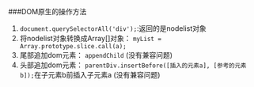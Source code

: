 ###DOM原生的操作方法
1. `document.querySelectorAll('div');`:返回的是nodelist对象
2. 将nodelist对象转换成Array[]对象： `myList = Array.prototype.slice.call(a);`
3. 尾部追加dom元素： `appendChild` (没有兼容问题) 
4. 头部追加dom元素： `parentDiv.insertBefore([插入的元素a], [参考的元素b]);`在子元素b前插入子元素a (没有兼容问题)
